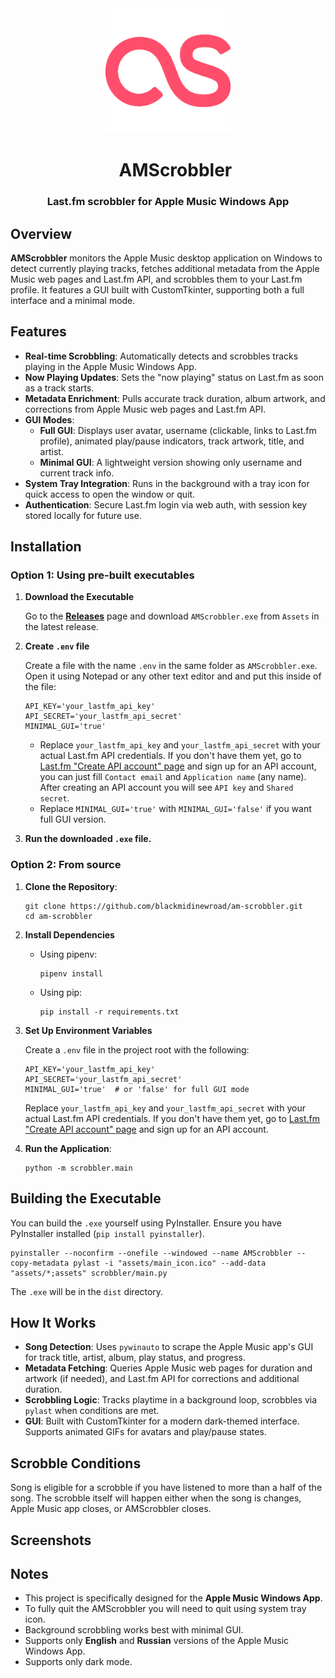 <div align="center">
  <img src="assets/main_icon.png" alt="AMScrobbler logo" width="200"/>
</div>
<div id="toc" align="center">
  <ul style="list-style: none">
    <summary>
      <h1>AMScrobbler</h1>
    </summary>
  </ul>
</div>
<h3 align="center">Last.fm scrobbler for Apple Music Windows App</h3>


## Overview
**AMScrobbler** monitors the Apple Music desktop application on Windows to detect currently playing tracks, fetches additional metadata from the Apple Music web pages and Last.fm API, and scrobbles them to your Last.fm profile. It features a GUI built with CustomTkinter, supporting both a full interface and a minimal mode.


## Features
- **Real-time Scrobbling**: Automatically detects and scrobbles tracks playing in the Apple Music Windows App.
- **Now Playing Updates**: Sets the "now playing" status on Last.fm as soon as a track starts.
- **Metadata Enrichment**: Pulls accurate track duration, album artwork, and corrections from Apple Music web pages and Last.fm API.
- **GUI Modes**:
  - **Full GUI**: Displays user avatar, username (clickable, links to Last.fm profile), animated play/pause indicators, track artwork, title, and artist.
  - **Minimal GUI**: A lightweight version showing only username and current track info.
- **System Tray Integration**: Runs in the background with a tray icon for quick access to open the window or quit.
- **Authentication**: Secure Last.fm login via web auth, with session key stored locally for future use.


## Installation
### Option 1: Using pre-built executables
1. **Download the Executable**

    Go to the [**Releases**](https://github.com/blackmidinewroad/am-scrobbler/releases) page and download `AMScrobbler.exe` from `Assets` in the latest release.

2. **Create `.env` file**

    Create a file with the name `.env` in the same folder as `AMScrobbler.exe`. Open it using Notepad or any other text editor and and put this inside of the file:
    ```env
    API_KEY='your_lastfm_api_key'
    API_SECRET='your_lastfm_api_secret'
    MINIMAL_GUI='true'
    ```
  
    - Replace `your_lastfm_api_key` and `your_lastfm_api_secret` with your actual Last.fm API credentials. If you don't have them yet, go to [Last.fm "Create API account" page](https://www.last.fm/api/account/create) and sign up for an API account, you can just fill `Contact email` and `Application name` (any name). After creating an API account you will see `API key` and `Shared secret`.
    - Replace `MINIMAL_GUI='true'` with `MINIMAL_GUI='false'` if you want full GUI version.

3. **Run the downloaded `.exe` file.**
  

### Option 2: From source
1. **Clone the Repository**:
    ```shell
    git clone https://github.com/blackmidinewroad/am-scrobbler.git
    cd am-scrobbler
    ```

2. **Install Dependencies**
    - Using pipenv:
      
        ```shell
        pipenv install
        ```
     - Using pip:

        ```shell
        pip install -r requirements.txt
        ```

3. **Set Up Environment Variables**

    Create a `.env` file in the project root with the following:
    ```env
    API_KEY='your_lastfm_api_key'
    API_SECRET='your_lastfm_api_secret'
    MINIMAL_GUI='true'  # or 'false' for full GUI mode
    ```

    Replace `your_lastfm_api_key` and `your_lastfm_api_secret` with your actual Last.fm API credentials. If you don't have them yet, go to [Last.fm "Create API account" page](https://www.last.fm/api/account/create) and sign up for an API account.

4. **Run the Application**:

     ```shell
     python -m scrobbler.main
     ```


## Building the Executable
You can build the `.exe` yourself using PyInstaller. Ensure you have PyInstaller installed (`pip install pyinstaller`).

  ```shell
  pyinstaller --noconfirm --onefile --windowed --name AMScrobbler --copy-metadata pylast -i "assets/main_icon.ico" --add-data "assets/*;assets" scrobbler/main.py
  ```

The `.exe` will be in the `dist` directory.


## How It Works
- **Song Detection**: Uses `pywinauto` to scrape the Apple Music app's GUI for track title, artist, album, play status, and progress.
- **Metadata Fetching**: Queries Apple Music web pages for duration and artwork (if needed), and Last.fm API for corrections and additional duration.
- **Scrobbling Logic**: Tracks playtime in a background loop, scrobbles via `pylast` when conditions are met.
- **GUI**: Built with CustomTkinter for a modern dark-themed interface. Supports animated GIFs for avatars and play/pause states.


## Scrobble Conditions
Song is eligible for a scrobble if you have listened to more than a half of the song. The scrobble itself will happen either when the song is changes, Apple Music app closes, or AMScrobbler closes.


## Screenshots



## Notes
- This project is specifically designed for the **Apple Music Windows App**.
- To fully quit the AMScrobbler you will need to quit using system tray icon.
- Background scrobbling works best with minimal GUI.
- Supports only **English** and **Russian** versions of the Apple Music Windows App.
- Supports only dark mode.